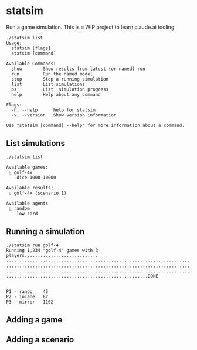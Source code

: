 # statsim

Run a game simulation. This is a WIP project to learn claude.ai tooling.

```
./statsim list
Usage:
  statsim [flags]
  statsim [command]

Available Commands:
  show        Show results from latest (or named) run
  run         Run the named model
  stop        Stop a running simulation
  list        List simulations
  ps          List  simulation progress
  help        Help about any command

Flags:
  -h, --help      help for statsim
  -v, --version   Show version information

Use "statsim [command] --help" for more information about a command.
```

## List simulations
```
./statsim list

Available games:
 ⎿ golf-4x
    dice-1000-10000

Available results:
 ⎿ golf-4x (scenario 1)

Available agents
 ⎿ random
    low-card
```


## Running a simulation

```
./statsim run golf-4
Running 1,234 "golf-4" games with 3 players............................
.......................................................................
.......................................................................
.......................................................................
......................................................DONE


P1 - rando    45
P2 - iocane   87
P3 - mirror   1102
```

## Adding a game

## Adding a scenario
